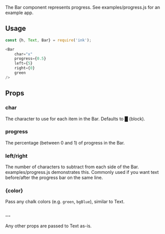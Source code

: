 The Bar component represents progress. See examples/progress.js for an example app.

## Usage

```js
const {h, Text, Bar} = require('ink');

<Bar
	char="x"
	progress={0.5}
	left={5}
	right={0}
	green
/>
```

## Props

### char

The character to use for each item in the Bar. Defaults to █ (block).

### progress

The percentage (between 0 and 1) of progress in the Bar.

### left/right

The number of characters to subtract from each side of the Bar. examples/progress.js demonstrates this. Commonly used if you want text before/after the progress bar on the same line.


### {color}

Pass any chalk colors (e.g. `green`, `bgBlue`), similar to Text.

### ...

Any other props are passed to Text as-is.


